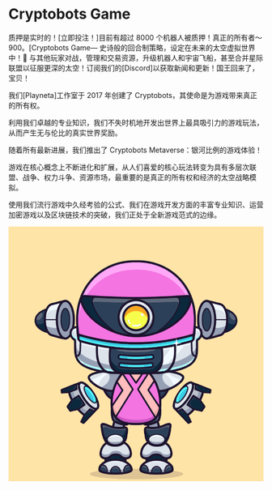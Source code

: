 # Cryptobots Game

质押是实时的！[立即投注！]目前有超过 8000 个机器人被质押！真正的所有者〜900。[Cryptobots Game— 史诗般的回合制策略，设定在未来的太空虚拟世界中！🚀 与其他玩家对战，管理和交易资源，升级机器人和宇宙飞船，甚至合并星际联盟以征服更深的太空！订阅我们的[Discord]以获取新闻和更新！国王回来了，宝贝！

我们[Playneta]工作室于 2017 年创建了 Cryptobots，其使命是为游戏带来真正的所有权。

利用我们卓越的专业知识，我们不失时机地开发出世界上最具吸引力的游戏玩法，从而产生无与伦比的真实世界奖励。

随着所有最新进展，我们推出了 Cryptobots Metaverse：银河比例的游戏体验！

游戏在核心概念上不断进化和扩展，从人们喜爱的核心玩法转变为具有多层次联盟、战争、权力斗争、资源市场，最重要的是真正的所有权和经济的太空战略模拟。

使用我们流行游戏中久经考验的公式、我们在游戏开发方面的丰富专业知识、运营加密游戏以及区块链技术的突破，我们正处于全新游戏范式的边缘。

![nft](1.png)
